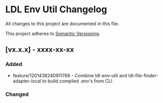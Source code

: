 # LDL Env Util Changelog

All changes to this project are documented in this file.

This project adheres to [Semantic Versioning](https://semver.org/spec/v2.0.0.html).

## [vx.x.x] - xxxx-xx-xx

### Added

- feature/1201438240911768 - Combine ldl-env-util and ldl-file-finder-adapter-local to build compiled .env's from CLI

### Changed

